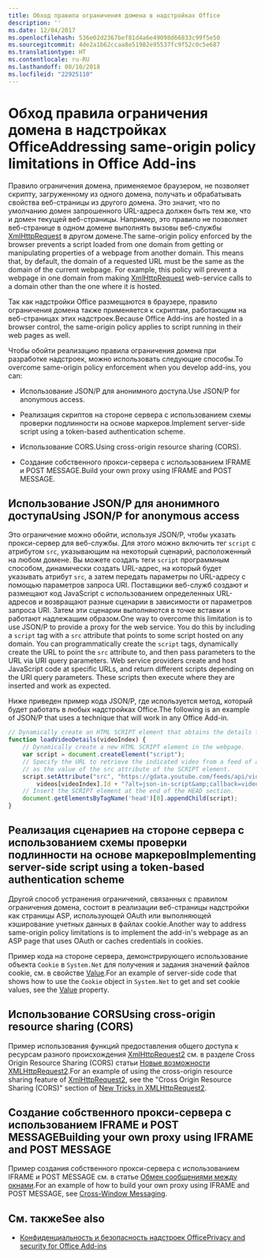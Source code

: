```yaml
---
title: Обход правила ограничения домена в надстройках Office
description: ''
ms.date: 12/04/2017
ms.openlocfilehash: 536e02d2367bef81d4a6e49098d66833c99f5e50
ms.sourcegitcommit: 4de2a1b62ccaa8e51982e95537fc9f52c0c5e687
ms.translationtype: HT
ms.contentlocale: ru-RU
ms.lasthandoff: 08/10/2018
ms.locfileid: "22925110"
---
```

# <a name="addressing-same-origin-policy-limitations-in-office-add-ins"></a><span data-ttu-id="2abc2-102">Обход правила ограничения домена в надстройках Office</span><span class="sxs-lookup"><span data-stu-id="2abc2-102">Addressing same-origin policy limitations in Office Add-ins</span></span>


<span data-ttu-id="2abc2-p101">Правило ограничения домена, применяемое браузером, не позволяет скрипту, загруженному из одного домена, получать и обрабатывать свойства веб-страницы из другого домена. Это значит, что по умолчанию домен запрошенного URL-адреса должен быть тем же, что и домен текущей веб-страницы. Например, это правило не позволяет веб-странице в одном домене выполнять вызовы веб-службы [XmlHttpRequest](http://www.w3.org/TR/XMLHttpRequest/) в другом домене.</span><span class="sxs-lookup"><span data-stu-id="2abc2-p101">The same-origin policy enforced by the browser prevents a script loaded from one domain from getting or manipulating properties of a webpage from another domain. This means that, by default, the domain of a requested URL must be the same as the domain of the current webpage. For example, this policy will prevent a webpage in one domain from making [XmlHttpRequest](http://www.w3.org/TR/XMLHttpRequest/) web-service calls to a domain other than the one where it is hosted.</span></span>

<span data-ttu-id="2abc2-106">Так как надстройки Office размещаются в браузере, правило ограничения домена также применяется к скриптам, работающим на веб-страницах этих надстроек.</span><span class="sxs-lookup"><span data-stu-id="2abc2-106">Because Office Add-ins are hosted in a browser control, the same-origin policy applies to script running in their web pages as well.</span></span>

<span data-ttu-id="2abc2-107">Чтобы обойти реализацию правила ограничения домена при разработке надстроек, можно использовать следующие способы.</span><span class="sxs-lookup"><span data-stu-id="2abc2-107">To overcome same-origin policy enforcement when you develop add-ins, you can:</span></span>

- <span data-ttu-id="2abc2-108">Использование JSON/P для анонимного доступа.</span><span class="sxs-lookup"><span data-stu-id="2abc2-108">Use JSON/P for anonymous access.</span></span> 
    
- <span data-ttu-id="2abc2-109">Реализация скриптов на стороне сервера с использованием схемы проверки подлинности на основе маркеров.</span><span class="sxs-lookup"><span data-stu-id="2abc2-109">Implement server-side script using a token-based authentication scheme.</span></span>
    
- <span data-ttu-id="2abc2-110">Использование CORS.</span><span class="sxs-lookup"><span data-stu-id="2abc2-110">Using cross-origin resource sharing (CORS).</span></span>
    
- <span data-ttu-id="2abc2-111">Создание собственного прокси-сервера с использованием IFRAME и POST MESSAGE.</span><span class="sxs-lookup"><span data-stu-id="2abc2-111">Build your own proxy using IFRAME and POST MESSAGE.</span></span>
    

## <a name="using-jsonp-for-anonymous-access"></a><span data-ttu-id="2abc2-112">Использование JSON/P для анонимного доступа</span><span class="sxs-lookup"><span data-stu-id="2abc2-112">Using JSON/P for anonymous access</span></span>


<span data-ttu-id="2abc2-p102">Это ограничение можно обойти, используя JSON/P, чтобы указать прокси-сервер для веб-службы. Для этого можно включить тег `script` с атрибутом `src`, указывающим на некоторый сценарий, расположенный на любом домене. Вы можете создать теги `script` программным способом, динамически создать URL-адрес, на который будет указывать атрибут `src`, а затем передать параметры по URL-адресу с помощью параметров запроса URI. Поставщики веб-служб создают и размещают код JavaScript с использованием определенных URL-адресов и возвращают разные сценарии в зависимости от параметров запроса URI. Затем эти сценарии выполняются в точке вставки и работают надлежащим образом.</span><span class="sxs-lookup"><span data-stu-id="2abc2-p102">One way to overcome this limitation is to use JSON/P to provide a proxy for the web service. You do this by including a `script` tag with a `src` attribute that points to some script hosted on any domain. You can programmatically create the `script` tags, dynamically create the URL to point the `src` attribute to, and then pass parameters to the URL via URI query parameters. Web service providers create and host JavaScript code at specific URLs, and return different scripts depending on the URI query parameters. These scripts then execute where they are inserted and work as expected.</span></span>

<span data-ttu-id="2abc2-118">Ниже приведен пример кода JSON/P, где используется метод, который будет работать в любых надстройках Office.</span><span class="sxs-lookup"><span data-stu-id="2abc2-118">The following is an example of JSON/P that uses a technique that will work in any Office Add-in.</span></span>

```js
// Dynamically create an HTML SCRIPT element that obtains the details for the specified video.
function loadVideoDetails(videoIndex) {
    // Dynamically create a new HTML SCRIPT element in the webpage.
    var script = document.createElement("script");
    // Specify the URL to retrieve the indicated video from a feed of a current list of videos,
    // as the value of the src attribute of the SCRIPT element. 
    script.setAttribute("src", "https://gdata.youtube.com/feeds/api/videos/" + 
        videos[videoIndex].Id + "?alt=json-in-script&amp;callback=videoDetailsLoaded");
    // Insert the SCRIPT element at the end of the HEAD section.
    document.getElementsByTagName('head')[0].appendChild(script);
}

```


## <a name="implementing-server-side-script-using-a-token-based-authentication-scheme"></a><span data-ttu-id="2abc2-119">Реализация сценариев на стороне сервера с использованием схемы проверки подлинности на основе маркеров</span><span class="sxs-lookup"><span data-stu-id="2abc2-119">Implementing server-side script using a token-based authentication scheme</span></span>


<span data-ttu-id="2abc2-120">Другой способ устранения ограничений, связанных с правилом ограничения домена, состоит в реализации веб-страницы надстройки как страницы ASP, использующей OAuth или выполняющей кэширование учетных данных в файлах cookie.</span><span class="sxs-lookup"><span data-stu-id="2abc2-120">Another way to address same-origin policy limitations is to implement the add-in's webpage as an ASP page that uses OAuth or caches credentials in cookies.</span></span>

<span data-ttu-id="2abc2-121">Пример кода на стороне сервера, демонстрирующего использование объекта `Cookie` в `System.Net` для получения и задания значений файлов cookie, см. в свойстве [Value](https://msdn.microsoft.com/library/4f772twc).</span><span class="sxs-lookup"><span data-stu-id="2abc2-121">For an example of server-side code that shows how to use the  `Cookie` object in `System.Net` to get and set cookie values, see the [Value](https://msdn.microsoft.com/library/4f772twc) property.</span></span>


## <a name="using-cross-origin-resource-sharing-cors"></a><span data-ttu-id="2abc2-122">Использование CORS</span><span class="sxs-lookup"><span data-stu-id="2abc2-122">Using cross-origin resource sharing (CORS)</span></span>


<span data-ttu-id="2abc2-123">Пример использования функций предоставления общего доступа к ресурсам разного происхождения [XmlHttpRequest2](http://dvcs.w3.org/hg/xhr/raw-file/tip/Overview.html) см. в разделе Cross Origin Resource Sharing (CORS) статьи [Новые возможности XMLHttpRequest2](http://www.html5rocks.com/en/tutorials/file/xhr2/).</span><span class="sxs-lookup"><span data-stu-id="2abc2-123">For an example of using the cross-origin resource sharing feature of [XmlHttpRequest2](http://dvcs.w3.org/hg/xhr/raw-file/tip/Overview.html), see the "Cross Origin Resource Sharing (CORS)" section of [New Tricks in XMLHttpRequest2](http://www.html5rocks.com/en/tutorials/file/xhr2/).</span></span>


## <a name="building-your-own-proxy-using-iframe-and-post-message"></a><span data-ttu-id="2abc2-124">Создание собственного прокси-сервера с использованием IFRAME и POST MESSAGE</span><span class="sxs-lookup"><span data-stu-id="2abc2-124">Building your own proxy using IFRAME and POST MESSAGE</span></span>


<span data-ttu-id="2abc2-125">Пример создания собственного прокси-сервера с использованием IFRAME и POST MESSAGE см. в статье [Обмен сообщениями между окнами](http://ejohn.org/blog/cross-window-messaging/).</span><span class="sxs-lookup"><span data-stu-id="2abc2-125">For an example of how to build your own proxy using IFRAME and POST MESSAGE, see [Cross-Window Messaging](http://ejohn.org/blog/cross-window-messaging/).</span></span>


## <a name="see-also"></a><span data-ttu-id="2abc2-126">См. также</span><span class="sxs-lookup"><span data-stu-id="2abc2-126">See also</span></span>

- [<span data-ttu-id="2abc2-127">Конфиденциальность и безопасность надстроек Office</span><span class="sxs-lookup"><span data-stu-id="2abc2-127">Privacy and security for Office Add-ins</span></span>](../concepts/privacy-and-security.md)
    
